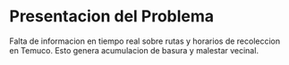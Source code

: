 # Presentacion del Problema

Falta de informacion en tiempo real sobre rutas y horarios de recoleccion en Temuco.
Esto genera acumulacion de basura y malestar vecinal.
